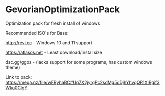 # GevorianOptimizationPack
Optimization pack for fresh install of windows

Recommended ISO's for Base:

http://revi.cc - Windows 10 and 11 support

https://atlasos.net - Least download/instal size

dsc.gg/ggos - (lacks support for some programs, has custom windows theme)


Link to pack:
https://mega.nz/file/wFRyhaBC#Uq7X2jyrgPc2sdMg5dDjhYhvqQR1XIRgif3Wko0ClgY
